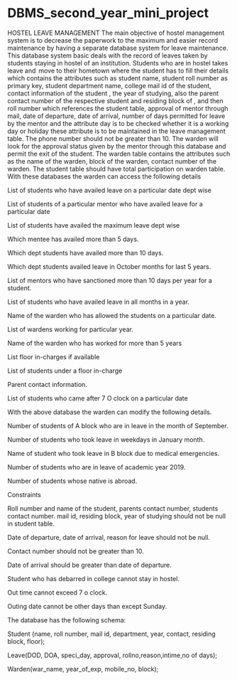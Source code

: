 # DBMS_second_year_mini_project
HOSTEL LEAVE MANAGEMENT
The main objective of hostel management system is to decrease the paperwork to the maximum and easier record maintenance by having a separate database system for leave maintenance. This database system basic deals with the record of leaves taken by students staying in hostel of an institution. Students who are in hostel takes leave and  move to their hometown where the student has to fill their details which contains the attributes such as student name, student roll number as primary key, student department name, college mail id of the student, contact information of the student , the year of studying, also the parent contact number of the respective student and residing block of , and then roll number which references the student table, approval of mentor through mail, date of departure, date of arrival, number of days permitted for leave by the mentor and the attribute day is to be checked whether it is a working day or holiday these attribute is to be maintained in the leave management table. The phone number should not be greater than 10. The warden will look for the approval status given by the mentor through this database and permit the exit of the student. The warden table contains the attributes such as the name of the warden, block of the warden, contact number of the warden. The student table should have total participation on warden table.  
With these databases the warden can access the following details  

List of students who have availed leave on a particular date dept wise  

List of students of a particular mentor who have availed leave for a particular date   

List of students have availed the maximum leave dept wise  

Which mentee has availed more than 5 days.  

Which dept students have availed more than 10 days.  

Which dept students availed leave in October months for last 5 years.  

List of mentors who have sanctioned more than 10 days per year for a student.  

List of students who have availed leave in all months in a year.  

Name of the warden who has allowed the students on a particular date.  

List of wardens working for particular year.  

Name of the warden who has worked for more than 5 years  

List floor in-charges if available  

List of students under a floor in-charge   

Parent contact information.  

List of students who came after 7 O clock on a particular date  

With the above database the warden can modify the following details.  

Number of students of A block who are in leave in the month of September.  

Number of students who took leave in weekdays in January month.  

Name of student who took leave in B block due to medical emergencies.  

Number of students who are in leave of academic year 2019.  

Number of students whose native is abroad.  

Constraints   

Roll number and name of the student, parents contact number, students contact number. mail id, residing block, year of studying should not be null in student table.  

Date of departure, date of arrival, reason for leave should not be null.  

Contact number should not be greater than 10.  

Date of arrival should be greater than date of departure.  

Student who has debarred in college cannot stay in hostel.  

Out time cannot exceed 7 o clock.  

Outing date cannot be other days than except Sunday.  

The database has the following schema:  

Student (name, roll number, mail id, department, year, contact, residing block, floor);  

Leave(DOD, DOA, speci_day, approval, rollno,reason,intime,no of days);  

Warden(war_name, year_of_exp, mobile_no, block);  
